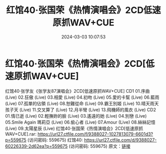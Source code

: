 ﻿---
title: 红馆40·张国荣《热情演唱会》2CD低速原抓WAV+CUE
date: 2024-03-03 10:07:53
categories: WAV车载音乐、镜像
tags: 华语中文
---
# 红馆40·张国荣《热情演唱会》2CD[低速原抓WAV+CUE]

红馆40·张学友《张学友87演唱会》2CD[低速原抓WAV+CUE]
CD1
01.序曲 (Live)
02.狂傲 (Live)
03.相愛 (Live)
04.初吻 (Live)
05.愛的卡幫 (Live)
06.藍雨 (Live)
07.孤單的佔領 (Live)
08.恕難從命 (Live)
09.霸王別姬 (Live)
10.晴天雨天孩子天 (Live)
11.交叉算了 (Live)
12.月半彎 (Live)
13.飛機師的風衣 (Live)
CD2
01.情已逝 (Live)
02.輕撫妳的臉 (Live)
03.遙遠的她 (Live)
04.別戀 (Live)
05.Smile Again 瑪莉亞 (Live)
06.偷心者 (Live)
07.Amour (Live)
08.絲絲記憶 (Live)
09.太陽星辰 (Live)
红馆40·张国荣《热情演唱会》2CD[低速原抓WAV+CUE].rar: https://url27.ctfile.com/f/9388027-1027813079-6601d3?p=559675
(访问密码: 559675)
红馆40: https://url27.ctfile.com/d/9388027-60226339-2d62ea?p=559675
(访问密码: 559675)
原文：[链接](https://blog.sina.com.cn/s/blog_1647c7e76010314ka.html)